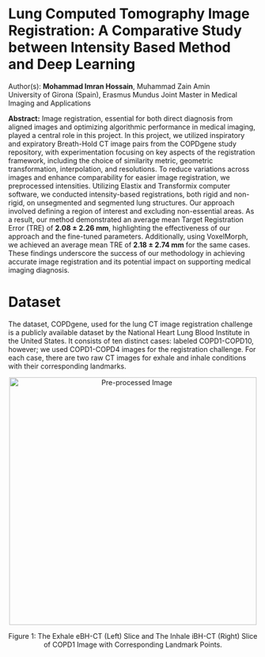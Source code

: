 # Lung Computed Tomography Image Registration: A Comparative Study between Intensity Based Method and Deep Learning

Author(s): **Mohammad Imran Hossain**, Muhammad Zain Amin
<br>University of Girona (Spain), Erasmus Mundus Joint Master in Medical Imaging and Applications

**Abstract:** Image registration, essential for both direct diagnosis from aligned images and optimizing algorithmic performance in medical imaging, played a central role in this project. In this project, we utilized inspiratory and expiratory Breath-Hold CT image pairs from the COPDgene study repository, with experimentation focusing on key aspects of the registration framework, including the choice of similarity metric, geometric transformation, interpolation, and resolutions. To reduce variations across images and enhance comparability for easier image registration, we preprocessed intensities. Utilizing Elastix and Transformix computer software, we conducted intensity-based registrations, both rigid and non-rigid, on unsegmented and segmented lung structures. Our approach involved defining a region of interest and excluding non-essential areas. As a result, our method demonstrated an average mean Target Registration Error (TRE) of **2.08 ± 2.26 mm**, highlighting the effectiveness of our approach and the fine-tuned parameters. Additionally, using VoxelMorph, we achieved an average mean TRE of **2.18 ± 2.74 mm** for the same cases. These findings underscore the success of our methodology in achieving accurate image registration and its potential impact on supporting medical imaging diagnosis.

# Dataset
The dataset, COPDgene, used for the lung CT image registration challenge is a publicly available dataset by the National Heart Lung Blood Institute in the United States. It consists of ten distinct cases: labeled COPD1-COPD10, however; we used COPD1-COPD4 images for the registration challenge. For each case, there are two raw CT images for exhale and inhale conditions with their corresponding landmarks.


<p align="center">
  <img src="https://github.com/imran-maia/COPDGen-Lung-CT-Registration/assets/122020364/d2192951-a00c-4fa2-9914-ee9d68289698" width="500" alt="Pre-processed Image">
</p>
<p align="center">Figure 1: The Exhale eBH-CT (Left) Slice and The Inhale iBH-CT (Right) Slice of COPD1 Image with Corresponding Landmark Points.</p>
